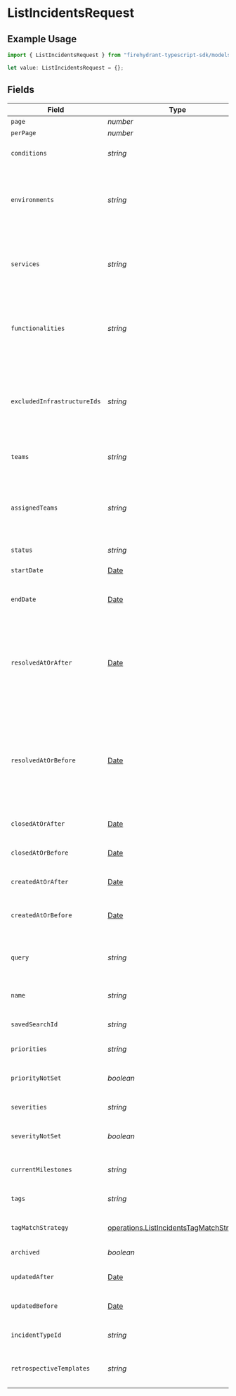 # ListIncidentsRequest

## Example Usage

```typescript
import { ListIncidentsRequest } from "firehydrant-typescript-sdk/models/operations";

let value: ListIncidentsRequest = {};
```

## Fields

| Field                                                                                                                                                                                         | Type                                                                                                                                                                                          | Required                                                                                                                                                                                      | Description                                                                                                                                                                                   |
| --------------------------------------------------------------------------------------------------------------------------------------------------------------------------------------------- | --------------------------------------------------------------------------------------------------------------------------------------------------------------------------------------------- | --------------------------------------------------------------------------------------------------------------------------------------------------------------------------------------------- | --------------------------------------------------------------------------------------------------------------------------------------------------------------------------------------------- |
| `page`                                                                                                                                                                                        | *number*                                                                                                                                                                                      | :heavy_minus_sign:                                                                                                                                                                            | N/A                                                                                                                                                                                           |
| `perPage`                                                                                                                                                                                     | *number*                                                                                                                                                                                      | :heavy_minus_sign:                                                                                                                                                                            | N/A                                                                                                                                                                                           |
| `conditions`                                                                                                                                                                                  | *string*                                                                                                                                                                                      | :heavy_minus_sign:                                                                                                                                                                            | A JSON string that defines 'logic' and 'user_data'                                                                                                                                            |
| `environments`                                                                                                                                                                                | *string*                                                                                                                                                                                      | :heavy_minus_sign:                                                                                                                                                                            | A comma separated list of environment IDs or 'is_empty' to filter for incidents with no impacted environments                                                                                 |
| `services`                                                                                                                                                                                    | *string*                                                                                                                                                                                      | :heavy_minus_sign:                                                                                                                                                                            | A comma separated list of service IDs or 'is_empty' to filter for incidents with no impacted services                                                                                         |
| `functionalities`                                                                                                                                                                             | *string*                                                                                                                                                                                      | :heavy_minus_sign:                                                                                                                                                                            | A comma separated list of functionality IDs or 'is_empty' to filter for incidents with no impacted functionalities                                                                            |
| `excludedInfrastructureIds`                                                                                                                                                                   | *string*                                                                                                                                                                                      | :heavy_minus_sign:                                                                                                                                                                            | A comma separated list of infrastructure IDs. Returns incidents that do not have the following infrastructure ids associated with them.                                                       |
| `teams`                                                                                                                                                                                       | *string*                                                                                                                                                                                      | :heavy_minus_sign:                                                                                                                                                                            | A comma separated list of team IDs                                                                                                                                                            |
| `assignedTeams`                                                                                                                                                                               | *string*                                                                                                                                                                                      | :heavy_minus_sign:                                                                                                                                                                            | A comma separated list of IDs for assigned teams or 'is_empty' to filter for incidents with no active team assignments                                                                        |
| `status`                                                                                                                                                                                      | *string*                                                                                                                                                                                      | :heavy_minus_sign:                                                                                                                                                                            | Incident status                                                                                                                                                                               |
| `startDate`                                                                                                                                                                                   | [Date](https://developer.mozilla.org/en-US/docs/Web/JavaScript/Reference/Global_Objects/Date)                                                                                                 | :heavy_minus_sign:                                                                                                                                                                            | Filters for incidents that started on or after this date                                                                                                                                      |
| `endDate`                                                                                                                                                                                     | [Date](https://developer.mozilla.org/en-US/docs/Web/JavaScript/Reference/Global_Objects/Date)                                                                                                 | :heavy_minus_sign:                                                                                                                                                                            | Filters for incidents that started on or before this date                                                                                                                                     |
| `resolvedAtOrAfter`                                                                                                                                                                           | [Date](https://developer.mozilla.org/en-US/docs/Web/JavaScript/Reference/Global_Objects/Date)                                                                                                 | :heavy_minus_sign:                                                                                                                                                                            | Filters for incidents that were resolved at or after this time. Combine this with the `current_milestones` parameter if you wish to omit incidents that were re-opened and are still active.  |
| `resolvedAtOrBefore`                                                                                                                                                                          | [Date](https://developer.mozilla.org/en-US/docs/Web/JavaScript/Reference/Global_Objects/Date)                                                                                                 | :heavy_minus_sign:                                                                                                                                                                            | Filters for incidents that were resolved at or before this time. Combine this with the `current_milestones` parameter if you wish to omit incidents that were re-opened and are still active. |
| `closedAtOrAfter`                                                                                                                                                                             | [Date](https://developer.mozilla.org/en-US/docs/Web/JavaScript/Reference/Global_Objects/Date)                                                                                                 | :heavy_minus_sign:                                                                                                                                                                            | Filters for incidents that were closed at or after this time                                                                                                                                  |
| `closedAtOrBefore`                                                                                                                                                                            | [Date](https://developer.mozilla.org/en-US/docs/Web/JavaScript/Reference/Global_Objects/Date)                                                                                                 | :heavy_minus_sign:                                                                                                                                                                            | Filters for incidents that were closed at or before this time                                                                                                                                 |
| `createdAtOrAfter`                                                                                                                                                                            | [Date](https://developer.mozilla.org/en-US/docs/Web/JavaScript/Reference/Global_Objects/Date)                                                                                                 | :heavy_minus_sign:                                                                                                                                                                            | Filters for incidents that were created at or after this time                                                                                                                                 |
| `createdAtOrBefore`                                                                                                                                                                           | [Date](https://developer.mozilla.org/en-US/docs/Web/JavaScript/Reference/Global_Objects/Date)                                                                                                 | :heavy_minus_sign:                                                                                                                                                                            | Filters for incidents that were created at or before this time                                                                                                                                |
| `query`                                                                                                                                                                                       | *string*                                                                                                                                                                                      | :heavy_minus_sign:                                                                                                                                                                            | A text query for an incident that searches on name, summary, and desciption                                                                                                                   |
| `name`                                                                                                                                                                                        | *string*                                                                                                                                                                                      | :heavy_minus_sign:                                                                                                                                                                            | A query to search incidents by their name                                                                                                                                                     |
| `savedSearchId`                                                                                                                                                                               | *string*                                                                                                                                                                                      | :heavy_minus_sign:                                                                                                                                                                            | The id of a previously saved search.                                                                                                                                                          |
| `priorities`                                                                                                                                                                                  | *string*                                                                                                                                                                                      | :heavy_minus_sign:                                                                                                                                                                            | A text value of priority                                                                                                                                                                      |
| `priorityNotSet`                                                                                                                                                                              | *boolean*                                                                                                                                                                                     | :heavy_minus_sign:                                                                                                                                                                            | Flag for including incidents where priority has not been set                                                                                                                                  |
| `severities`                                                                                                                                                                                  | *string*                                                                                                                                                                                      | :heavy_minus_sign:                                                                                                                                                                            | A text value of severity                                                                                                                                                                      |
| `severityNotSet`                                                                                                                                                                              | *boolean*                                                                                                                                                                                     | :heavy_minus_sign:                                                                                                                                                                            | Flag for including incidents where severity has not been set                                                                                                                                  |
| `currentMilestones`                                                                                                                                                                           | *string*                                                                                                                                                                                      | :heavy_minus_sign:                                                                                                                                                                            | A comma separated list of current milestones                                                                                                                                                  |
| `tags`                                                                                                                                                                                        | *string*                                                                                                                                                                                      | :heavy_minus_sign:                                                                                                                                                                            | A comma separated list of tags                                                                                                                                                                |
| `tagMatchStrategy`                                                                                                                                                                            | [operations.ListIncidentsTagMatchStrategy](../../models/operations/listincidentstagmatchstrategy.md)                                                                                          | :heavy_minus_sign:                                                                                                                                                                            | A matching strategy for the tags provided                                                                                                                                                     |
| `archived`                                                                                                                                                                                    | *boolean*                                                                                                                                                                                     | :heavy_minus_sign:                                                                                                                                                                            | Return archived incidents                                                                                                                                                                     |
| `updatedAfter`                                                                                                                                                                                | [Date](https://developer.mozilla.org/en-US/docs/Web/JavaScript/Reference/Global_Objects/Date)                                                                                                 | :heavy_minus_sign:                                                                                                                                                                            | Filters for incidents that were updated after this date                                                                                                                                       |
| `updatedBefore`                                                                                                                                                                               | [Date](https://developer.mozilla.org/en-US/docs/Web/JavaScript/Reference/Global_Objects/Date)                                                                                                 | :heavy_minus_sign:                                                                                                                                                                            | Filters for incidents that were updated before this date                                                                                                                                      |
| `incidentTypeId`                                                                                                                                                                              | *string*                                                                                                                                                                                      | :heavy_minus_sign:                                                                                                                                                                            | A comma separated list of incident type IDs                                                                                                                                                   |
| `retrospectiveTemplates`                                                                                                                                                                      | *string*                                                                                                                                                                                      | :heavy_minus_sign:                                                                                                                                                                            | A comma separated list of retrospective template IDs                                                                                                                                          |